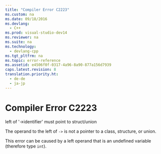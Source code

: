 ```yaml
---
title: "Compiler Error C2223"
ms.custom: na
ms.date: 09/18/2016
ms.devlang: 
  - C++
ms.prod: visual-studio-dev14
ms.reviewer: na
ms.suite: na
ms.technology: 
  - devlang-cpp
ms.tgt_pltfrm: na
ms.topic: error-reference
ms.assetid: e4506f0f-0317-4a96-8a90-877a156d7939
caps.latest.revision: 8
translation.priority.ht: 
  - de-de
  - ja-jp
---
```

# Compiler Error C2223
left of '->identifier' must point to struct/union  
  
 The operand to the left of `->` is not a pointer to a class, structure, or union.  
  
 This error can be caused by a left operand that is an undefined variable (therefore type `int`).